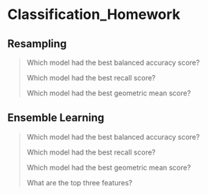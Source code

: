 # Classification_Homework

## Resampling 

> Which model had the best balanced accuracy score?
>
> Which model had the best recall score?
>
> Which model had the best geometric mean score?


## Ensemble Learning 

> Which model had the best balanced accuracy score?
>
> Which model had the best recall score?
>
> Which model had the best geometric mean score?
>
> What are the top three features?

